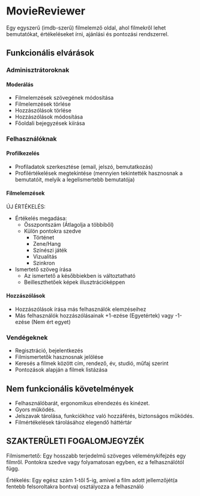 # MovieReviewer
Egy egyszerű (imdb-szerű) filmelemző oldal, ahol filmekről lehet bemutatókat, értékeléseket írni, ajánlási és pontozási rendszerrel.

## Funkcionális elvárások

### Adminisztrátoroknak
#### Moderálás
- Filmelemzések szövegének módosítása
- Filmelemzések törlése
- Hozzászólások törlése
- Hozzászólások módosítása
- Főoldali bejegyzések kiírása

### Felhasználóknak
#### Profilkezelés
- Profiladatok szerkesztése (email, jelszó, bemutatkozás)
- Profilértékelések megtekintése (mennyien tekintették hasznosnak a bemutatóit, melyik a legelismertebb bemutatója)

#### Filmelemzések
ÚJ ÉRTÉKELÉS: 
 - Értékelés megadása: 
   * Összpontszám (Átlagolja a többiből)
   * Külön pontokra szedve 
     * Történet
     * Zene/Hang
     * Színészi játék
     * Vizualitás
     * Szinkron
 - Ismertető szöveg írása
   * Az ismertető a későbbiekben is változtatható
   * Beilleszthetőek képek illusztrációképpen

#### Hozzászólások
- Hozzászólások írása más felhasználók elemzéseihez
- Más felhasználók hozzászólásainak +1-ezése (Egyetértek) vagy -1-ezése (Nem ért egyet)

### Vendégeknek
- Regisztráció, bejelentkezés
- Filmismertetők hasznosnak jelölése
- Keresés a filmek között cím, rendező, év, studió, műfaj szerint
- Pontozások alapján a filmek listázása

## Nem funkcionális követelmények
- Felhasználóbarát, ergonomikus elrendezés és kinézet.
- Gyors működés.
- Jelszavak tárolása, funkciókhoz való hozzáférés, biztonságos működés.
- Filmértékelések tárolásához elegendő háttértár

## SZAKTERÜLETI FOGALOMJEGYZÉK

Filmismertető: Egy hosszabb terjedelmű szöveges véleménykifejzés egy filmről. Pontokra szedve vagy folyamatosan egyben, ez a felhasználótól függ.

Értékelés: Egy egész szám 1-től 5-ig, amivel a film adott jellemzőjét(a fentebb felsoroltakra bontva) osztályozza a felhasználó
